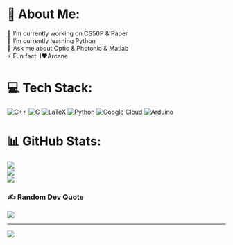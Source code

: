 # 💫 About Me:
🔭 I’m currently working on CS50P & Paper<br>🌱 I’m currently learning Python<br>💬 Ask me about Optic & Photonic & Matlab<br>⚡ Fun fact: I❤️Arcane 


# 💻 Tech Stack:
![C++](https://img.shields.io/badge/c++-%2300599C.svg?style=for-the-badge&logo=c%2B%2B&logoColor=white) ![C](https://img.shields.io/badge/c-%2300599C.svg?style=for-the-badge&logo=c&logoColor=white) ![LaTeX](https://img.shields.io/badge/latex-%23008080.svg?style=for-the-badge&logo=latex&logoColor=white) ![Python](https://img.shields.io/badge/python-3670A0?style=for-the-badge&logo=python&logoColor=ffdd54) ![Google Cloud](https://img.shields.io/badge/GoogleCloud-%234285F4.svg?style=for-the-badge&logo=google-cloud&logoColor=white) ![Arduino](https://img.shields.io/badge/-Arduino-00979D?style=for-the-badge&logo=Arduino&logoColor=white)
# 📊 GitHub Stats:
![](https://github-readme-stats.vercel.app/api?username=mehdi-modaber&theme=dark&hide_border=false&include_all_commits=false&count_private=false)<br/>
![](https://github-readme-streak-stats.herokuapp.com/?user=mehdi-modaber&theme=dark&hide_border=false)<br/>
![](https://github-readme-stats.vercel.app/api/top-langs/?username=mehdi-modaber&theme=dark&hide_border=false&include_all_commits=false&count_private=false&layout=compact)

### ✍️ Random Dev Quote
![](https://quotes-github-readme.vercel.app/api?type=horizontal&theme=radical)

---
[![](https://visitcount.itsvg.in/api?id=mehdi-modaber&icon=0&color=0)](https://visitcount.itsvg.in)

<!-- Proudly created with GPRM ( https://gprm.itsvg.in ) -->
